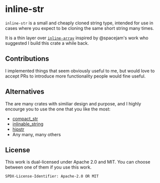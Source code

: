 # inline-str

`inline-str` is a small and cheaply cloned string type, intended for use in cases where you expect to be cloning the same short string many times.

It is a thin layer over [`inline-array`](https://github.com/komora-io/inline-array) inspired by @spacejam's work who suggested I build this crate a while back.

## Contributions

I implemented things that seem obviously useful to me, but would love to accept PRs to introduce more functionality people would fine useful.

## Alternatives

The are many crates with similiar design and purpose, and I highly encourge you to use the one that you like the most:

- [compact_str](https://github.com/ParkMyCar/compact_str)
- [inlinable_string](https://github.com/fitzgen/inlinable_string)
- [hipstr](https://github.com/polazarus/hipstr)
- Any many, many others

## License

This work is dual-licensed under Apache 2.0 and MIT.
You can choose between one of them if you use this work.

`SPDX-License-Identifier: Apache-2.0 OR MIT`
